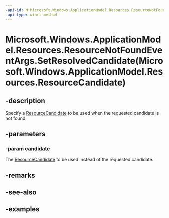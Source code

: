 ```yaml
---
-api-id: M:Microsoft.Windows.ApplicationModel.Resources.ResourceNotFoundEventArgs.SetResolvedCandidate(Microsoft.Windows.ApplicationModel.Resources.ResourceCandidate)
-api-type: winrt method
---
```


# Microsoft.Windows.ApplicationModel.Resources.ResourceNotFoundEventArgs.SetResolvedCandidate(Microsoft.Windows.ApplicationModel.Resources.ResourceCandidate)

<!--
public void SetResolvedCandidate (Microsoft.Windows.ApplicationModel.Resources.ResourceCandidate candidate);
-->


## -description

Specify a [ResourceCandidate](resourcecandidate.md) to be used when the requested candidate is not found.

## -parameters

### -param candidate

The [ResourceCandidate](resourcecandidate.md) to be used instead of the requested candidate.

## -remarks

## -see-also

## -examples


